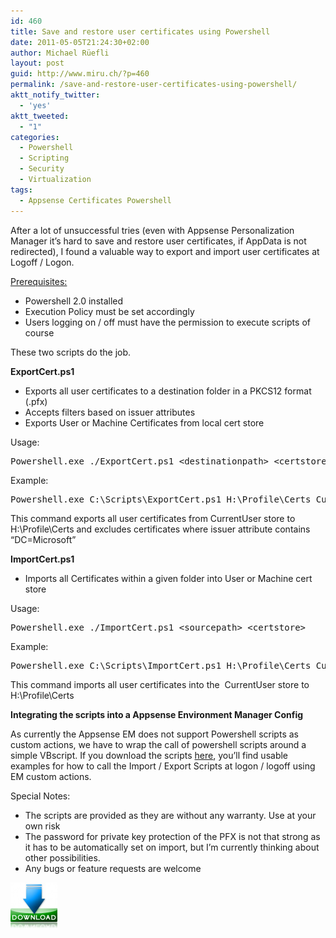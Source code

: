 ```yaml
---
id: 460
title: Save and restore user certificates using Powershell
date: 2011-05-05T21:24:30+02:00
author: Michael Rüefli
layout: post
guid: http://www.miru.ch/?p=460
permalink: /save-and-restore-user-certificates-using-powershell/
aktt_notify_twitter:
  - 'yes'
aktt_tweeted:
  - "1"
categories:
  - Powershell
  - Scripting
  - Security
  - Virtualization
tags:
  - Appsense Certificates Powershell
---
```

After a lot of unsuccessful tries (even with Appsense Personalization Manager it&#8217;s hard to save and restore user certificates, if AppData is not redirected), I found a valuable way to export and import user certificates at Logoff / Logon.

<span style="text-decoration: underline;">Prerequisites:</span>

  * Powershell 2.0 installed
  * Execution Policy must be set accordingly
  * Users logging on / off must have the permission to execute scripts of course

These two scripts do the job.

**ExportCert.ps1**

  * Exports all user certificates to a destination folder in a PKCS12 format (.pfx)
  * Accepts filters based on issuer attributes
  * Exports User or Machine Certificates from local cert store

Usage:

<pre>Powershell.exe ./ExportCert.ps1 &lt;destinationpath&gt; &lt;certstore&gt;  [optional &lt;filter&gt;]
</pre>

Example:

<pre>Powershell.exe C:\Scripts\ExportCert.ps1 H:\Profile\Certs CurrentUser DC=Microsoft</pre>

This command exports all user certificates from CurrentUser store to H:\Profile\Certs and excludes certificates where issuer attribute contains &#8220;DC=Microsoft&#8221;

**ImportCert.ps1**

  * Imports all Certificates within a given folder into User or Machine cert store

Usage:

<pre>Powershell.exe ./ImportCert.ps1 &lt;sourcepath&gt; &lt;certstore&gt;
</pre>

Example:

<pre>Powershell.exe C:\Scripts\ImportCert.ps1 H:\Profile\Certs CurrentUser</pre>

This command imports all user certificates into the  CurrentUser store to H:\Profile\Certs

**Integrating the scripts into a Appsense Environment Manager Config**

As currently the Appsense EM does not support Powershell scripts as custom actions, we have to wrap the call of powershell scripts around a simple VBscript. If you download the scripts <a href="../content/images/2011/05/PS-CertMgmt.zip" target="_blank">here</a>, you&#8217;ll find usable examples for how to call the Import / Export Scripts at logon / logoff using EM custom actions.

Special Notes:

  * The scripts are provided as they are without any warranty. Use at your own risk
  * The password for private key protection of the PFX is not that strong as it has to be automatically set on import, but I&#8217;m currently thinking about other possibilities.
  * Any bugs or feature requests are welcome

<a href="../content/images/2011/05/PS-CertMgmt.zip" target="_blank"><img class="alignleft size-thumbnail wp-image-466" title="download-button" src="../content/images/2011/05/download-button-150x150.jpg" alt="" width="75" height="75" /></a>